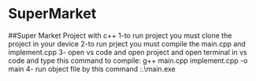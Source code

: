 # SuperMarket
##Super Market Project with c++
1-to run project you must clone the project in your device 
2-to run prject  you must compile the main.cpp and implement.cpp 
3- open vs code and open project and open terminal in vs code and type this command to compile:
g++ main.cpp implement.cpp -o main 
4- run object file by this command :.\main.exe
